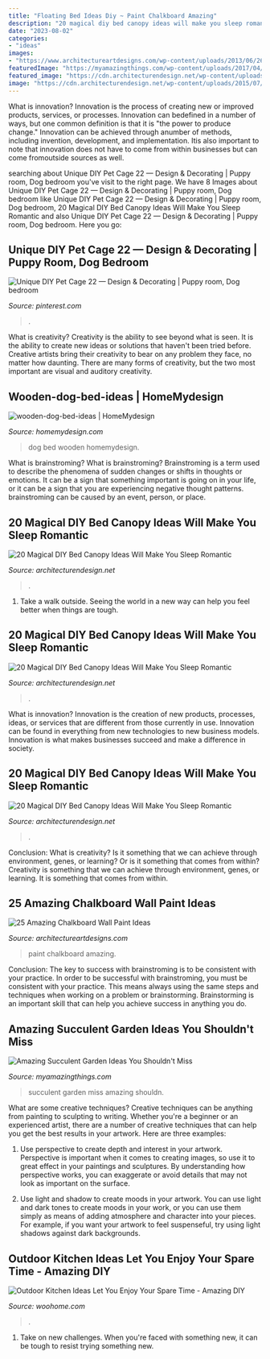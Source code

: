 ```yaml
---
title: "Floating Bed Ideas Diy ~ Paint Chalkboard Amazing"
description: "20 magical diy bed canopy ideas will make you sleep romantic"
date: "2023-08-02"
categories:
- "ideas"
images:
- "https://www.architectureartdesigns.com/wp-content/uploads/2013/06/262-630x951.jpg"
featuredImage: "https://myamazingthings.com/wp-content/uploads/2017/04/succulents.jpg"
featured_image: "https://cdn.architecturendesign.net/wp-content/uploads/2015/07/AD-DIY-Bed-Canopy-10.jpg"
image: "https://cdn.architecturendesign.net/wp-content/uploads/2015/07/AD-DIY-Bed-Canopy-19.jpg"
---
```



What is innovation?
Innovation is the process of creating new or improved products, services, or processes. Innovation can bedefined in a number of ways, but one common definition is that it is "the power to produce change." Innovation can be achieved through anumber of methods, including invention, development, and implementation. Itis also important to note that innovation does not have to come from within businesses but can come fromoutside sources as well.

	

		
searching about Unique DIY Pet Cage 22 — Design &amp; Decorating | Puppy room, Dog bedroom you've visit to the right page. We have 8 Images about Unique DIY Pet Cage 22 — Design &amp; Decorating | Puppy room, Dog bedroom like Unique DIY Pet Cage 22 — Design &amp; Decorating | Puppy room, Dog bedroom, 20 Magical DIY Bed Canopy Ideas Will Make You Sleep Romantic and also Unique DIY Pet Cage 22 — Design &amp; Decorating | Puppy room, Dog bedroom. Here you go:
		
    
## Unique DIY Pet Cage 22 — Design &amp; Decorating | Puppy Room, Dog Bedroom

<img loading=lazy src="https://i.pinimg.com/736x/5c/38/9e/5c389e858dcd712d9c7169cb32c78f44.jpg" onerror="this.onerror=null;this.src='https://tse3.mm.bing.net/th?id=OIP.4AN0FBWxhJqSTm1tpaaKRQHaJ3&amp;pid=15.1';" alt="Unique DIY Pet Cage 22 — Design &amp; Decorating | Puppy room, Dog bedroom">

_Source: pinterest.com_

>. 

	

What is creativity?
Creativity is the ability to see beyond what is seen. It is the ability to create new ideas or solutions that haven't been tried before. Creative artists bring their creativity to bear on any problem they face, no matter how daunting. There are many forms of creativity, but the two most important are visual and auditory creativity.

    
## Wooden-dog-bed-ideas | HomeMydesign

<img loading=lazy src="https://homemydesign.com/wp-content/uploads/2015/03/wooden-dog-bed-ideas.jpg" onerror="this.onerror=null;this.src='https://tse2.mm.bing.net/th?id=OIP.XtTgMkvMMKrBZmpu4nEQ4gHaK_&amp;pid=15.1';" alt="wooden-dog-bed-ideas | HomeMydesign">

_Source: homemydesign.com_

>dog bed wooden homemydesign. 

	

What is brainstroming?
What is brainstroming? Brainstroming is a term used to describe the phenomena of sudden changes or shifts in thoughts or emotions. It can be a sign that something important is going on in your life, or it can be a sign that you are experiencing negative thought patterns. brainstroming can be caused by an event, person, or place.

    
## 20 Magical DIY Bed Canopy Ideas Will Make You Sleep Romantic

<img loading=lazy src="https://cdn.architecturendesign.net/wp-content/uploads/2015/07/AD-DIY-Bed-Canopy-19.jpg" onerror="this.onerror=null;this.src='https://tse4.mm.bing.net/th?id=OIP.QE43WWZD6XzXMSssyA6VOQHaLD&amp;pid=15.1';" alt="20 Magical DIY Bed Canopy Ideas Will Make You Sleep Romantic">

_Source: architecturendesign.net_

>. 

	

1. Take a walk outside. Seeing the world in a new way can help you feel better when things are tough.

    
## 20 Magical DIY Bed Canopy Ideas Will Make You Sleep Romantic

<img loading=lazy src="https://cdn.architecturendesign.net/wp-content/uploads/2015/07/AD-DIY-Bed-Canopy-10.jpg" onerror="this.onerror=null;this.src='https://tse4.mm.bing.net/th?id=OIP.ohSb7bFCIAILYKSyLgIbxwHaJ4&amp;pid=15.1';" alt="20 Magical DIY Bed Canopy Ideas Will Make You Sleep Romantic">

_Source: architecturendesign.net_

>. 

	

What is innovation?
Innovation is the creation of new products, processes, ideas, or services that are different from those currently in use. Innovation can be found in everything from new technologies to new business models. Innovation is what makes businesses succeed and make a difference in society.

    
## 20 Magical DIY Bed Canopy Ideas Will Make You Sleep Romantic

<img loading=lazy src="https://cdn.architecturendesign.net/wp-content/uploads/2015/07/AD-DIY-Bed-Canopy-17.jpg" onerror="this.onerror=null;this.src='https://tse3.mm.bing.net/th?id=OIP.SJIxJWul90I5qUNMYsM07QHaLH&amp;pid=15.1';" alt="20 Magical DIY Bed Canopy Ideas Will Make You Sleep Romantic">

_Source: architecturendesign.net_

>. 

	

Conclusion: What is creativity? Is it something that we can achieve through environment, genes, or learning? Or is it something that comes from within?
Creativity is something that we can achieve through environment, genes, or learning. It is something that comes from within.

    
## 25 Amazing Chalkboard Wall Paint Ideas

<img loading=lazy src="https://www.architectureartdesigns.com/wp-content/uploads/2013/06/262-630x951.jpg" onerror="this.onerror=null;this.src='https://tse1.mm.bing.net/th?id=OIP.RPwl1xu4haKzgDQEVeZVtgHaLL&amp;pid=15.1';" alt="25 Amazing Chalkboard Wall Paint Ideas">

_Source: architectureartdesigns.com_

>paint chalkboard amazing. 

	

Conclusion: The key to success with brainstroming is to be consistent with your practice.
In order to be successful with brainstroming, you must be consistent with your practice. This means always using the same steps and techniques when working on a problem or brainstorming. Brainstorming is an important skill that can help you achieve success in anything you do.

    
## Amazing Succulent Garden Ideas You Shouldn&#039;t Miss

<img loading=lazy src="https://myamazingthings.com/wp-content/uploads/2017/04/succulents.jpg" onerror="this.onerror=null;this.src='https://tse2.mm.bing.net/th?id=OIP.39KkMY20fjxQX7ayw8h8pwHaLH&amp;pid=15.1';" alt="Amazing Succulent Garden Ideas You Shouldn&#039;t Miss">

_Source: myamazingthings.com_

>succulent garden miss amazing shouldn. 

	

What are some creative techniques?
Creative techniques can be anything from painting to sculpting to writing. Whether you're a beginner or an experienced artist, there are a number of creative techniques that can help you get the best results in your artwork. Here are three examples:
1. Use perspective to create depth and interest in your artwork. Perspective is important when it comes to creating images, so use it to great effect in your paintings and sculptures. By understanding how perspective works, you can exaggerate or avoid details that may not look as important on the surface.

2. Use light and shadow to create moods in your artwork. You can use light and dark tones to create moods in your work, or you can use them simply as means of adding atmosphere and character into your pieces. For example, if you want your artwork to feel suspenseful, try using light shadows against dark backgrounds.

    
## Outdoor Kitchen Ideas Let You Enjoy Your Spare Time - Amazing DIY

<img loading=lazy src="https://www.woohome.com/wp-content/uploads/2014/02/outdoor-kitchen-19.jpg" onerror="this.onerror=null;this.src='https://tse2.mm.bing.net/th?id=OIP.krPC0C99gkwngGeiHCh5BAHaJ3&amp;pid=15.1';" alt="Outdoor Kitchen Ideas Let You Enjoy Your Spare Time - Amazing DIY">

_Source: woohome.com_

>. 

	

1) Take on new challenges. When you're faced with something new, it can be tough to resist trying something new.

